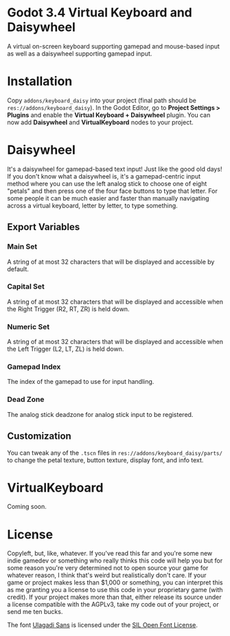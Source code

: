 # Godot 3.4 Virtual Keyboard and Daisywheel
A virtual on-screen keyboard supporting gamepad and mouse-based input as well as a daisywheel supporting gamepad input.

# Installation
Copy `addons/keyboard_daisy` into your project (final path should be `res://addons/keyboard_daisy`). In the Godot Editor, go to **Project Settings > Plugins** and enable the **Virtual Keyboard + Daisywheel** plugin. You can now add **Daisywheel** and **VirtualKeyboard** nodes to your project.

# Daisywheel
It's a daisywheel for gamepad-based text input! Just like the good old days! If you don't know what a daisywheel is, it's a gamepad-centric input method where you can use the left analog stick to choose one of eight "petals" and then press one of the four face buttons to type that letter. For some people it can be much easier and faster than manually navigating across a virtual keyboard, letter by letter, to type something.

## Export Variables

### Main Set
A string of at most 32 characters that will be displayed and accessible by default.

### Capital Set
A string of at most 32 characters that will be displayed and accessible when the Right Trigger (R2, RT, ZR) is held down.

### Numeric Set
A string of at most 32 characters that will be displayed and accessible when the Left Trigger (L2, LT, ZL) is held down.

### Gamepad Index
The index of the gamepad to use for input handling.

### Dead Zone
The analog stick deadzone for analog stick input to be registered.

## Customization
You can tweak any of the `.tscn` files in `res://addons/keyboard_daisy/parts/` to change the petal texture, button texture, display font, and info text.

# VirtualKeyboard
Coming soon.
# License

Copyleft, but, like, whatever. If you've read this far and you're some new indie gamedev or something who really thinks this code will help you but for some reason you're very determined not to open source your game for whatever reason, I think that's weird but realistically don't care. If your game or project makes less than $1,000 or something, you can interpret this as me granting you a license to use this code in your proprietary game (with credit). If your project makes more than that, either release its source under a license compatible with the AGPLv3, take my code out of your project, or send me ten bucks.

The font [Ulagadi Sans](https://fontlibrary.org/en/font/ulagadi-sans) is licensed under the [SIL Open Font License](https://scripts.sil.org/cms/scripts/page.php?site_id=nrsi&id=OFL).